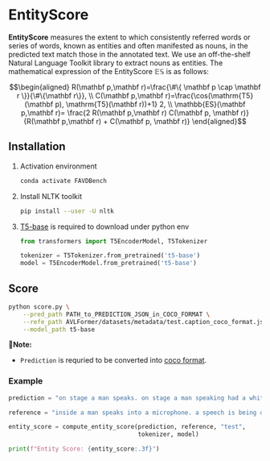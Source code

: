 # EntityScore

**EntityScore** measures the extent to which consistently referred words or series of words, known as entities and often manifested as nouns, in the predicted text match those in the annotated text. We use an off-the-shelf Natural Language Toolkit library to extract nouns as entities. The mathematical expression of the EntityScore $\mathbb{ES}$ is as follows:

```math
\begin{aligned}
R(\mathbf p,\mathbf r)=\frac{\#\{ \mathbf p \cap \mathbf r \}}{\#\{\mathbf r\}}, \\
C(\mathbf p,\mathbf r)=\frac{\cos(\mathrm{T5}(\mathbf p), \mathrm{T5}(\mathbf r))+1} 2, \\
\mathbb{ES}(\mathbf p,\mathbf r)= \frac{2 R(\mathbf p,\mathbf r) C(\mathbf p, \mathbf r)}{R(\mathbf p,\mathbf r) + C(\mathbf p, \mathbf r)}
\end{aligned}
```

## Installation
1. Activation environment
   ```bash
   conda activate FAVDBench
   ```
2. Install NLTK toolkit
    ```bash
    pip install --user -U nltk
    ```
3. [T5-base](https://huggingface.co/t5-base) is required to download under python env
    ```python
    from transformers import T5EncoderModel, T5Tokenizer

    tokenizer = T5Tokenizer.from_pretrained('t5-base')
    model = T5EncoderModel.from_pretrained('t5-base')
    ```

## Score

```bash
python score.py \
    --pred_path PATH_to_PREDICTION_JSON_in_COCO_FORMAT \
    --refe_path AVLFormer/datasets/metadata/test.caption_coco_format.json \
    --model_path t5-base
```
**📝Note:** 
* `Prediction` is requried to be converted into [coco format](../README.md#coco-format).

### Example

```python
prediction = "on stage a man speaks. on stage a man speaking had a white head a black suit a white shirt and a red tie. behind the man is a white wall. in front of the man is a black microphone. the man speaks with a."

reference = "inside a man speaks into a microphone. a speech is being delivered by a man with white and black hair on his temples a black suit a white shirt and a tie with light and blue and white diagonal stripes. the man is backed by a sizable red wall. the man is in front of two microphones. he has a rhythm to his speech."

entity_score = compute_entity_score(prediction, reference, "test",
                                    tokenizer, model)

print(f"Entity Score: {entity_score:.3f}")
```